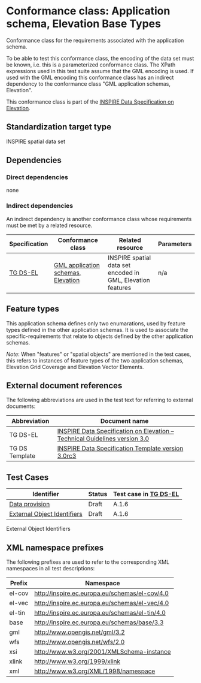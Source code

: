 # Conformance class: Application schema, Elevation Base Types

Conformance class for the requirements associated with the application schema. 

To be able to test this conformance class, the encoding of the data set must be known, i.e. this is a parameterized conformance class. The XPath expressions used in this test suite assume that the GML encoding is used. If used with the GML encoding this conformance class has an indirect dependency to the conformance class "GML application schemas, Elevation".

This conformance class is part of the [INSPIRE Data Specification on Elevation](../README.md).

## Standardization target type

INSPIRE spatial data set

## Dependencies

### Direct dependencies

none

### Indirect dependencies

An indirect dependency is another conformance class whose requirements must be met by a related resource.

| Specification | Conformance class | Related resource | Parameters |
| ------------- | ----------------- | ---------------- | ---------- |
| [TG DS-EL](./README.md#ref_TG_DS_EL) | [GML application schemas, Elevation](../el-gml/README.md) | INSPIRE spatial data set encoded in GML, Elevation features | n/a |
 
## Feature types <a name="feature-types"></a>

This application schema defines only two enumarations, used by feature types defined in the other application schemas. It is used to associate the specific-requirements that relate to objects defined by the other application schemas.


*Note*: When "features" or "spatial objects" are mentioned in the test cases, this refers to instances of feature types of the two application schemas, Elevation Grid Coverage and Elevation Vector Elements.

## External document references

The following abbreviations are used in the test text for referring to external documents:

Abbreviation                     | Document name
-------------------------------- | --------------------------------------------------
TG DS-EL <a name="ref_TG_DS_EL"></a>   | [INSPIRE Data Specification on Elevation – Technical Guidelines version 3.0](http://inspire.ec.europa.eu/documents/Data_Specifications/INSPIRE_DataSpecification_EL_v3.0.pdf)
TG DS Template <a name="ref_TG_DS_tmpl"></a>   | [INSPIRE Data Specification Template version 3.0rc3](http://inspire.jrc.ec.europa.eu/documents/Data_Specifications/INSPIRE_DataSpecification_Template_v3.0rc3.pdf)

## Test Cases

| Identifier                                                        | Status   | Test case in [TG DS-EL](#ref_TG_DS_EL)  |
| ----------------------------------------------------------------- | -------- | ------------ |
| [Data provision](./data-provision.md)  | Draft  | A.1.6  |
| [External Object Identifiers](./ext-object-id.md)  | Draft  | A.1.6  |

External Object Identifiers

## XML namespace prefixes <a name="namespaces"></a>

The following prefixes are used to refer to the corresponding XML namespaces in all test descriptions:

Prefix         | Namespace
-------------- | -------------------------------------------------
el-cov         | http://inspire.ec.europa.eu/schemas/el-cov/4.0
el-vec	 	   | http://inspire.ec.europa.eu/schemas/el-vec/4.0
el-tin	 	   | http://inspire.ec.europa.eu/schemas/el-tin/4.0
base           | http://inspire.ec.europa.eu/schemas/base/3.3
gml            | http://www.opengis.net/gml/3.2
wfs            | http://www.opengis.net/wfs/2.0
xsi            | http://www.w3.org/2001/XMLSchema-instance
xlink          | http://www.w3.org/1999/xlink
xml            | http://www.w3.org/XML/1998/namespace
